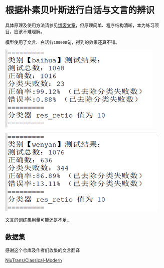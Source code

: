 # 根据朴素贝叶斯进行白话与文言的辨识

具体原理及使用方法请参见[博客文章](https://blog.nranp.com/tech/BayesWenyan/)，但原理简单、程序结构清晰，本为练习项目，应该不难理解。

模型使用了文言、白话各`100000`句，得到的效果还算不错。

![白话识别测试](./docs/baihua_result.png)

![文言识别测试](./docs/wenyan_result.png)

文言的训练集用量可能还是不足...

## 数据集

感谢这个仓库及作者们收集的文言翻译

[NiuTrans/Classical-Modern](https://github.com/NiuTrans/Classical-Modern)

